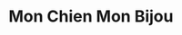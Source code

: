 ---
title: "Mon Chien Mon Bijou"
url: /la-grande-motte/mon-chien-mon-bijou/
shop: toilettage des animaux
---